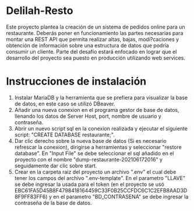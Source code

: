 # Delilah-Resto
Este proyecto plantea la creación de un sistema de pedidos online para un restaurante. Deberás poner en funcionamiento las partes necesarias para montar una REST API que permita realizar altas, bajas, modi?caciones y obtención de información sobre una estructura de datos que podría consumir un cliente. Parte del desafío estará enfocado en lograr que el desarrollo del proyecto sea puesto en producción utilizando web services.

# Instrucciones de instalación
1. Instalar MariaDB y la herramienta que se prefiera para visualizar la base de datos, en este caso se utilizó DBeaver.
2. Añadir una nueva conexion en el programa gestor de base de datos, llenando los datos de Server Host, port, nombre de usuario y contraseña.
3. Abrir un nuevo script sql en la conexion realizada y ejecutar el siguiente script: "CREATE DATABASE restaurante;".
4. Dar clic derecho sobre la nueva base de datos (Si es necesario refrescar la conexion), dirigirse a herramientas y seleccionar "restore database". En "Input File" se debe seleccionar el sql añadido en el proyecto con el nombre "dump-restaurante-202106172016" y seguidamente dar clic sobre start.
5. Crear en la carpeta raiz del proyecto un archivo ".env" el cual debe tener los campos del archivo ".env-template". En el parametro "LLAVE" se debe ingresar la usada para el token (en el proyecto se usó EBC61FA5D45B8F4798418164459C33F0B25CCFDC6C1C2EFB8AAD3D8F9FF83FF6) y en el parametro "BD_CONTRASENA" se debe ingresar la contraseña de la base de datos.